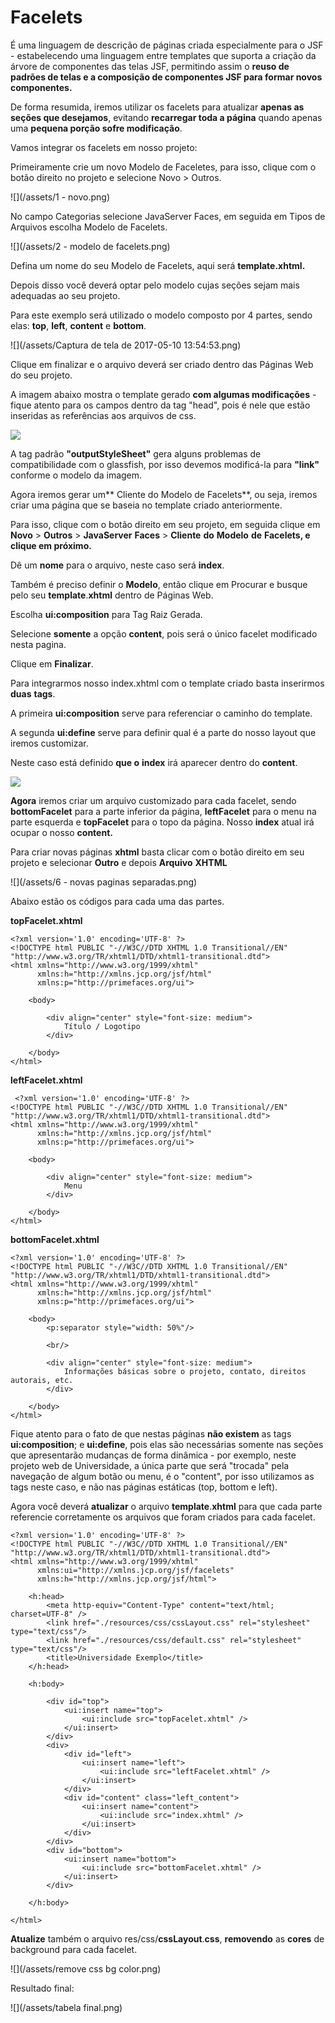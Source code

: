 # Facelets

É uma linguagem de descrição de páginas criada especialmente para o JSF - estabelecendo uma linguagem entre templates que suporta a criação da árvore de componentes das telas JSF, permitindo assim o **reuso de padrões de telas e a composição de componentes JSF para formar novos componentes.**

De forma resumida, iremos utilizar os facelets para atualizar **apenas as seções que desejamos**, evitando **recarregar toda a página** quando apenas uma **pequena porção sofre modificação**.

Vamos integrar os facelets em nosso projeto:

Primeiramente crie um novo Modelo de Faceletes, para isso, clique com o botão direito no projeto e selecione Novo &gt; Outros.

![](/assets/1 - novo.png)

No campo Categorias selecione JavaServer Faces, em seguida em Tipos de Arquivos escolha Modelo de Facelets.

![](/assets/2 - modelo de facelets.png)

Defina um nome do seu Modelo de Facelets, aqui será **template.xhtml.**

Depois disso você deverá optar pelo modelo cujas seções sejam mais adequadas ao seu projeto.

Para este exemplo será utilizado o modelo composto por 4 partes, sendo elas: **top**, **left**, **content** e **bottom**.

![](/assets/Captura de tela de 2017-05-10 13:54:53.png)

Clique em finalizar e o arquivo deverá ser criado dentro das Páginas Web do seu projeto.

A imagem abaixo mostra o template gerado **com algumas modificações** - fique atento para os campos dentro da tag "head", pois é nele que estão inseridas as referências aos arquivos de css.

![](/assets/templateblank.png)

A tag padrão **"outputStyleSheet"** gera alguns problemas de compatibilidade com o glassfish, por isso devemos modificá-la para **"link"** conforme o modelo da imagem.



Agora iremos gerar um** Cliente do Modelo de Facelets**, ou seja, iremos criar uma página que se baseia no template criado anteriormente. 

Para isso, clique com o botão direito em seu projeto, em seguida clique em **Novo** &gt; **Outros** &gt; **JavaServer** **Faces** &gt; **Cliente** **do** **Modelo** **de** **Facelets, e clique em próximo.**

Dê um **nome** para o arquivo, neste caso será **index**.

Também é preciso definir o **Modelo**, então clique em Procurar e busque pelo seu **template**.**xhtml** dentro de Páginas Web. 

Escolha **ui:composition** para Tag Raiz Gerada. 

Selecione **somente** a opção **content**, pois será o único facelet modificado nesta pagina. 

Clique em **Finalizar**.



Para integrarmos nosso index.xhtml com o template criado basta inserirmos **duas** **tags**.

A primeira **ui:composition** serve para referenciar o caminho do template.

A segunda **ui:define** serve para definir qual é a parte do nosso layout que iremos customizar.

Neste caso está definido **que o** **index** irá aparecer dentro do **content**.

![](/assets/templateIndex.png)

**Agora** iremos criar um arquivo customizado para cada facelet, sendo **bottomFacelet** para a parte inferior da página, **leftFacelet** para o menu na parte esquerda e **topFacelet** para o topo da página. Nosso **index** atual irá ocupar o nosso **content.**

Para criar novas páginas **xhtml** basta clicar com o botão direito em seu projeto e selecionar **Outro** e depois **Arquivo** **XHTML**

![](/assets/6 - novas paginas separadas.png)

Abaixo estão os códigos para cada uma das partes.

**topFacelet.xhtml**

```xhtml
<?xml version='1.0' encoding='UTF-8' ?>
<!DOCTYPE html PUBLIC "-//W3C//DTD XHTML 1.0 Transitional//EN" "http://www.w3.org/TR/xhtml1/DTD/xhtml1-transitional.dtd">
<html xmlns="http://www.w3.org/1999/xhtml"
      xmlns:h="http://xmlns.jcp.org/jsf/html"
      xmlns:p="http://primefaces.org/ui">

    <body>

        <div align="center" style="font-size: medium">
            Título / Logotipo
        </div>

    </body>
</html>
```

**leftFacelet.xhtml**

```xhtml
 <?xml version='1.0' encoding='UTF-8' ?>
<!DOCTYPE html PUBLIC "-//W3C//DTD XHTML 1.0 Transitional//EN" "http://www.w3.org/TR/xhtml1/DTD/xhtml1-transitional.dtd">
<html xmlns="http://www.w3.org/1999/xhtml"
      xmlns:h="http://xmlns.jcp.org/jsf/html"
      xmlns:p="http://primefaces.org/ui">

    <body>

        <div align="center" style="font-size: medium">
            Menu
        </div>

    </body>
</html>
```

**bottomFacelet.xhtml**

```xhtml
<?xml version='1.0' encoding='UTF-8' ?>
<!DOCTYPE html PUBLIC "-//W3C//DTD XHTML 1.0 Transitional//EN" "http://www.w3.org/TR/xhtml1/DTD/xhtml1-transitional.dtd">
<html xmlns="http://www.w3.org/1999/xhtml"
      xmlns:h="http://xmlns.jcp.org/jsf/html"
      xmlns:p="http://primefaces.org/ui">

    <body>
        <p:separator style="width: 50%"/>

        <br/>

        <div align="center" style="font-size: medium">
            Informações básicas sobre o projeto, contato, direitos autorais, etc.
        </div>

    </body>
</html>
```

Fique atento para o fato de que nestas páginas **não existem** as tags **ui:composition**; e **ui:define**, pois elas são necessárias somente nas seções que apresentarão mudanças de forma dinâmica - por exemplo, neste projeto web de Universidade, a única parte que será "trocada" pela navegação de algum botão ou menu, é o "content", por isso utilizamos as tags neste caso, e não nas páginas estáticas \(top, bottom e left\).

Agora você deverá **atualizar** o arquivo **template**.**xhtml** para que cada parte referencie corretamente os arquivos que foram criados para cada facelet.

```xhtml
<?xml version='1.0' encoding='UTF-8' ?> 
<!DOCTYPE html PUBLIC "-//W3C//DTD XHTML 1.0 Transitional//EN" "http://www.w3.org/TR/xhtml1/DTD/xhtml1-transitional.dtd">
<html xmlns="http://www.w3.org/1999/xhtml"
      xmlns:ui="http://xmlns.jcp.org/jsf/facelets"
      xmlns:h="http://xmlns.jcp.org/jsf/html">

    <h:head>
        <meta http-equiv="Content-Type" content="text/html; charset=UTF-8" />
        <link href="./resources/css/cssLayout.css" rel="stylesheet" type="text/css"/>
        <link href="./resources/css/default.css" rel="stylesheet" type="text/css"/>
        <title>Universidade Exemplo</title>
    </h:head>

    <h:body>

        <div id="top">
            <ui:insert name="top">
                <ui:include src="topFacelet.xhtml" />
            </ui:insert>
        </div>
        <div>
            <div id="left">
                <ui:insert name="left">
                    <ui:include src="leftFacelet.xhtml" />
                </ui:insert>
            </div>
            <div id="content" class="left_content">
                <ui:insert name="content">
                    <ui:include src="index.xhtml" />
                </ui:insert>
            </div>
        </div>
        <div id="bottom">
            <ui:insert name="bottom">
                <ui:include src="bottomFacelet.xhtml" />
            </ui:insert>
        </div>

    </h:body>

</html>
```

**Atualize** também o arquivo res/css/**cssLayout**.**css**, **removendo** as **cores** de background para cada facelet.

![](/assets/remove css bg color.png)

Resultado final:

![](/assets/tabela final.png)

